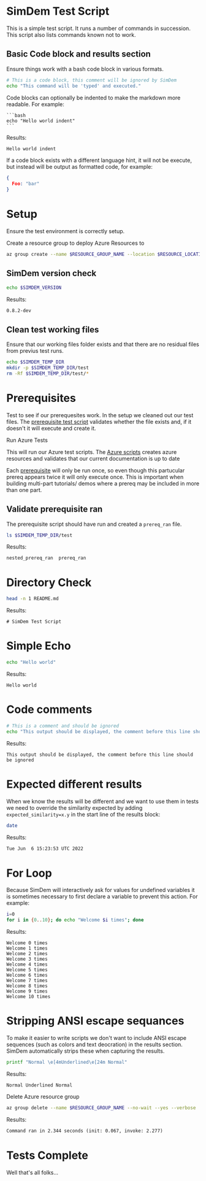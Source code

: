# SimDem Test Script

This is a simple test script. It runs a number of commands in
succession. This script also lists commands known not to work.

## Basic Code block and results section

Ensure things work with a bash code block in various formats.

```bash
# This is a code block, this comment will be ignored by SimDem
echo "This command will be 'typed' and executed."
```

Code blocks can optionally be indented to make the markdown more 
readable. For example:

    ```bash
    echo "Hello world indent"
    ```

Results:

```expected_similarity=0.5
Hello world indent
```

If a code block exists with a different language hint, it will not be
execute, but instead will be output as formatted code, for example:

```json
{
  Foo: "bar"
}
```

# Setup

Ensure the test environment is correctly setup.

Create a resource group to deploy Azure Resources to

```bash
az group create --name $RESOURCE_GROUP_NAME --location $RESOURCE_LOCATION
```

## SimDem version check

```bash
echo $SIMDEM_VERSION
```

Results:

```expected_similarity=0.4
0.8.2-dev
```

## Clean test working files

Ensure that our working files folder exists and that there are no
residual files from previus test runs.

```bash
echo $SIMDEM_TEMP_DIR
mkdir -p $SIMDEM_TEMP_DIR/test
rm -Rf $SIMDEM_TEMP_DIR/test/*
```

# Prerequisites

Test to see if our prerequesites work. In the setup we cleaned out our
test files. The [prerequisite test script](./prerequisites/README.md)
validates whether the file exists and, if it doesn't it will execute
and create it.

Run Azure Tests

This will run our Azure test scripts. 
The [Azure scripts](./azureTests/README.md) 
creates azure resources and validates that our
current documentation is up to date

Each [prerequisite](./prerequisites/README.md) will only be run once,
so even though this partucular prereq appears twice it will only
execute once. This is important when building multi-part tutorials/
demos where a prereq may be included in more than one part.

## Validate prerequisite ran

The prerequisite script should have run and created a `prereq_ran`
file.

```bash
ls $SIMDEM_TEMP_DIR/test
```

Results:

```
nested_prereq_ran  prereq_ran
```


# Directory Check

```bash
head -n 1 README.md
```

Results: 

```
# SimDem Test Script
```

# Simple Echo

```bash
echo "Hello world" 
```

Results: 

```
Hello world
```

# Code comments

```bash
# This is a comment and should be ignored
echo "This output should be displayed, the comment before this line should be ignored"
```

Results:

```
This output should be displayed, the comment before this line should be ignored
```

# Expected different results

When we know the results will be different and we want to use them in
tests we need to override the similarity expected by adding
`expected_similarity=x.y` in the start line of the results block:

```bash
date
```

Results: 

```expected_Similarity=0.1
Tue Jun  6 15:23:53 UTC 2022
```

# For Loop

Because SimDem will interactively ask for values for undefined
variables it is sometimes necessary to first declare a variable to
prevent this action. For example:

```bash
i=0
for i in {0..10}; do echo "Welcome $i times"; done
```

Results:

```
Welcome 0 times
Welcome 1 times
Welcome 2 times
Welcome 3 times
Welcome 4 times
Welcome 5 times
Welcome 6 times
Welcome 7 times
Welcome 8 times
Welcome 9 times
Welcome 10 times
```

# Stripping ANSI escape sequances

To make it easier to write scripts we don't want to include ANSI
escape sequences (such as colors and text deocration) in the results
section. SimDem automatically strips these when capturing the results.

```bash
printf "Normal \e[4mUnderlined\e[24m Normal"
```

Results:

```
Normal Underlined Normal
```

Delete Azure resource group 

```bash
az group delete --name $RESOURCE_GROUP_NAME --no-wait --yes --verbose
```

Results:

```expected_similarity=0.5
Command ran in 2.344 seconds (init: 0.067, invoke: 2.277)
```

# Tests Complete

Well that's all folks...
